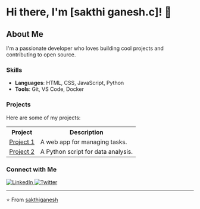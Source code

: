 # Hi there, I'm [sakthi ganesh.c]! 👋

## About Me
I'm a passionate developer who loves building cool projects and contributing to open source.

### Skills
- **Languages**: HTML, CSS, JavaScript, Python
- **Tools**: Git, VS Code, Docker

### Projects
Here are some of my projects:

<table>
  <tr>
    <th>Project</th>
    <th>Description</th>
  </tr>
  <tr>
    <td><a href="https://github.com/yourusername/project1">Project 1</a></td>
    <td>A web app for managing tasks.</td>
  </tr>
  <tr>
    <td><a href="https://github.com/yourusername/project2">Project 2</a></td>
    <td>A Python script for data analysis.</td>
  </tr>
</table>

### Connect with Me
<p>
  <a href="https://linkedin.com/in/yourusername">
    <img src="https://img.shields.io/badge/LinkedIn-0077B5?style=for-the-badge&logo=linkedin&logoColor=white" alt="LinkedIn">
  </a>
  <a href="https://twitter.com/yourusername">
    <img src="https://img.shields.io/badge/Twitter-1DA1F2?style=for-the-badge&logo=twitter&logoColor=white" alt="Twitter">
  </a>
</p>

---

⭐️ From [sakthiganesh](https://github.com/yourusername)

